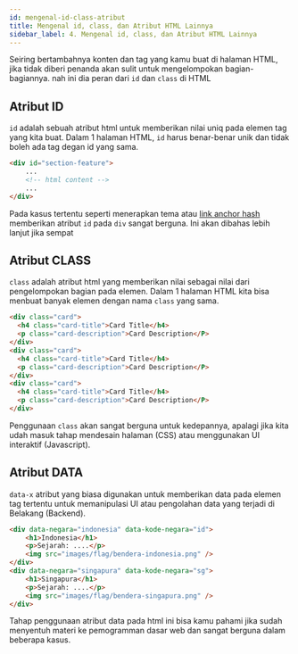 ```yaml
---
id: mengenal-id-class-atribut
title: Mengenal id, class, dan Atribut HTML Lainnya
sidebar_label: 4. Mengenal id, class, dan Atribut HTML Lainnya
---
```


Seiring bertambahnya konten dan tag yang kamu buat di halaman HTML, jika tidak diberi penanda akan sulit untuk mengelompokan bagian-bagiannya. nah ini dia peran dari `id` dan `class` di HTML

## Atribut ID
`id` adalah sebuah atribut html untuk memberikan nilai uniq pada elemen tag yang kita buat. Dalam 1 halaman HTML, `id` harus benar-benar unik dan tidak boleh ada tag degan id yang sama.
```html
<div id="section-feature">
	...
	<!-- html content -->
	...
</div>
```
Pada kasus tertentu seperti menerapkan tema atau [link anchor hash](https://stackoverflow.com/questions/2835140/how-do-i-link-to-part-of-a-page-hash) memberikan atribut `id` pada `div` sangat berguna. Ini akan dibahas lebih lanjut jika sempat

## Atribut CLASS
`class` adalah atribut html yang memberikan nilai sebagai nilai dari pengelompokan bagian pada elemen. Dalam 1 halaman HTML kita bisa menbuat banyak elemen dengan nama `class` yang sama.

```html
<div class="card">
  <h4 class="card-title">Card Title</h4>
  <p class="card-description">Card Description</P>
</div>
<div class="card">
  <h4 class="card-title">Card Title</h4>
  <p class="card-description">Card Description</P>
</div>
<div class="card">
  <h4 class="card-title">Card Title</h4>
  <p class="card-description">Card Description</P>
</div>
```
Penggunaan `class` akan sangat berguna untuk kedepannya, apalagi jika kita udah masuk tahap mendesain halaman (CSS) atau menggunakan UI interaktif (Javascript).

## Atribut DATA
`data-x` atribut yang biasa digunakan untuk memberikan data pada elemen tag tertentu untuk memanipulasi UI atau pengolahan data yang terjadi di Belakang (Backend).
```html
<div data-negara="indonesia" data-kode-negara="id">
	<h1>Indonesia</h1>
	<p>Sejarah: ....</p>
	<img src="images/flag/bendera-indonesia.png" />
</div>
<div data-negara="singapura" data-kode-negara="sg">
	<h1>Singapura</h1>
	<p>Sejarah: ....</p>
	<img src="images/flag/bendera-singapura.png" />
</div>
```
Tahap penggunaan atribut data pada html ini bisa kamu pahami jika sudah menyentuh materi ke pemogramman dasar web dan sangat berguna dalam beberapa kasus.